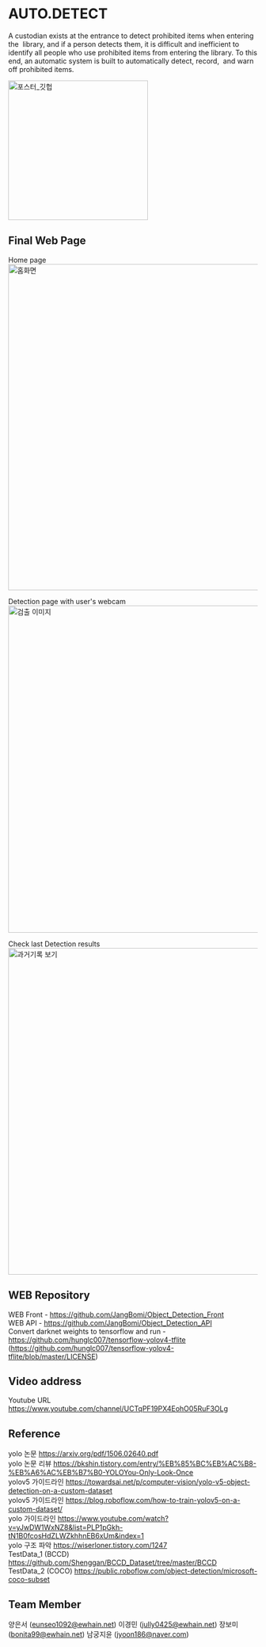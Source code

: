 # AUTO.DETECT
A custodian exists at the entrance to detect prohibited items when entering the  library, and if a person detects them, it is difficult and inefficient to identify all people who use prohibited items from entering the library. To this end, an automatic system is built to automatically detect, record,  and warn off prohibited items.



<img width="282" alt="포스터_깃헙" src="https://user-images.githubusercontent.com/55356269/120265428-0a37fd80-c2db-11eb-8094-b6cfc303ba05.PNG">

Final Web Page
-------------------
Home page<br>
<img width="659" alt="홈화면" src="https://user-images.githubusercontent.com/55356269/120265940-ec1ecd00-c2db-11eb-97f6-a1a2488b3341.PNG"><br>

Detection page with user's webcam<br>
<img width="661" alt="검출 이미지" src="https://user-images.githubusercontent.com/55356269/120265950-ef19bd80-c2db-11eb-96a0-51bf65b814cd.PNG"><br>

Check last Detection results<br>
<img width="660" alt="과거기록 보기" src="https://user-images.githubusercontent.com/55356269/120265945-ede89080-c2db-11eb-8d1c-3f333b4d5db8.PNG"><br>




WEB Repository
------------------
WEB Front - https://github.com/JangBomi/Object_Detection_Front <br>
WEB API - https://github.com/JangBomi/Object_Detection_API <br>
Convert darknet weights to tensorflow and run - https://github.com/hunglc007/tensorflow-yolov4-tflite (https://github.com/hunglc007/tensorflow-yolov4-tflite/blob/master/LICENSE)

Video address
------------------
Youtube URL https://www.youtube.com/channel/UCTqPF19PX4EohO05RuF3OLg

Reference
---------
yolo 논문 https://arxiv.org/pdf/1506.02640.pdf   
yolo 논문 리뷰 https://bkshin.tistory.com/entry/%EB%85%BC%EB%AC%B8-%EB%A6%AC%EB%B7%B0-YOLOYou-Only-Look-Once   
yolov5 가이드라인 https://towardsai.net/p/computer-vision/yolo-v5-object-detection-on-a-custom-dataset   
yolov5 가이드라인 https://blog.roboflow.com/how-to-train-yolov5-on-a-custom-dataset/   
yolo 가이드라인 https://www.youtube.com/watch?v=yJwDW1WxNZ8&list=PLP1pGkh-tN1B0fcosHdZLWZkhhnEB6xUm&index=1   
yolo 구조 파악 https://wiserloner.tistory.com/1247   
TestData_1 (BCCD) https://github.com/Shenggan/BCCD_Dataset/tree/master/BCCD   
TestData_2 (COCO) https://public.roboflow.com/object-detection/microsoft-coco-subset   

Team Member
-----------
양은서 (eunseo1092@ewhain.net) 
이경민 (jully0425@ewhain.net) 
장보미 (bonita99@ewhain.net)
남궁지윤 (jyoon186@naver.com) 


